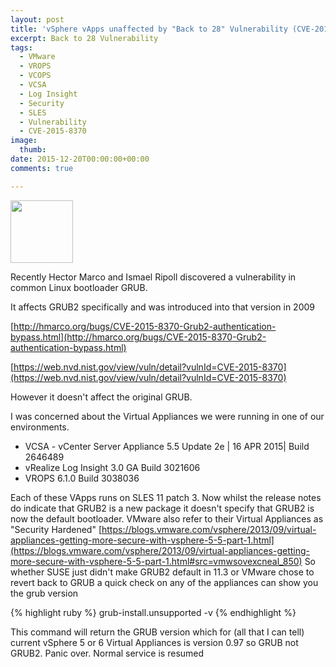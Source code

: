 ```yaml
---
layout: post
title: 'vSphere vApps unaffected by "Back to 28" Vulnerability (CVE-2015-8370)'
excerpt: Back to 28 Vulnerability
tags: 
  - VMware
  - VROPS
  - VCOPS
  - VCSA
  - Log Insight
  - Security
  - SLES
  - Vulnerability
  - CVE-2015-8370
image:
  thumb:
date: 2015-12-20T00:00:00+00:00
comments: true

---
```

<IMG src="http://hmarco.org/bugs/grub_hacked-b.png" width="100">

Recently Hector Marco and Ismael Ripoll discovered a vulnerability in common Linux bootloader GRUB.

It affects GRUB2 specifically and was introduced into that version in 2009

[http://hmarco.org/bugs/CVE-2015-8370-Grub2-authentication-bypass.html](http://hmarco.org/bugs/CVE-2015-8370-Grub2-authentication-bypass.html)

[https://web.nvd.nist.gov/view/vuln/detail?vulnId=CVE-2015-8370](https://web.nvd.nist.gov/view/vuln/detail?vulnId=CVE-2015-8370)


However it doesn't affect the original GRUB.


I was concerned about the Virtual Appliances we were running in one of our environments.

* VCSA -  vCenter Server Appliance 5.5 Update 2e | 16 APR 2015| Build 2646489
* vRealize Log Insight 3.0 GA Build 3021606
* VROPS 6.1.0 Build 3038036

Each of these VApps runs on SLES 11 patch 3.  Now whilst the release notes do indicate that GRUB2 is a new package
it doesn't specify that GRUB2 is now the default bootloader.  VMware also refer to their Virtual Appliances as "Security Hardened" 
[https://blogs.vmware.com/vsphere/2013/09/virtual-appliances-getting-more-secure-with-vsphere-5-5-part-1.html](https://blogs.vmware.com/vsphere/2013/09/virtual-appliances-getting-more-secure-with-vsphere-5-5-part-1.html#src=vmwsovexcneal_850)
So whether SUSE just didn't make GRUB2 default in 11.3 or VMware chose to revert back to GRUB a quick check on any of  the appliances can show you the grub version

{% highlight ruby %}
grub-install.unsupported -v
{% endhighlight %}

This command will return the GRUB version which for (all that I can tell) current vSphere 5 or 6 Virtual Appliances is version 0.97 so GRUB not GRUB2.
Panic over.  Normal service is resumed
